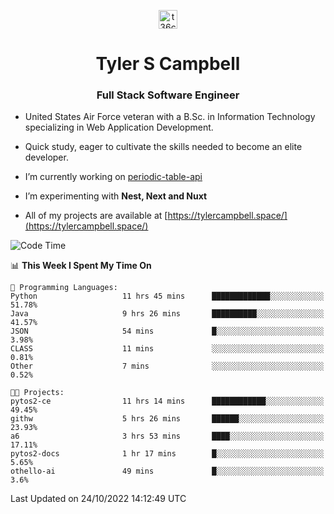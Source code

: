 <p align="center">
<a href="https://www.linkedin.com/in/t36campbell" target="blank"><img align="center" src="https://ik.imagekit.io/t36campbell/Portfolio/linkedin.png.original_m8bbGgPh6.png" alt="t36campbell" height="30" width="30" /></a>
</p>
<h1 align="center">Tyler S Campbell</h1>
<h3 align="center">Full Stack Software Engineer</h3>

* United States Air Force veteran with a B.Sc. in Information Technology specializing in Web Application Development. 

* Quick study, eager to cultivate the skills needed to become an elite developer.

* I’m currently working on [periodic-table-api](https://github.com/t36campbell/periodic-table-api)

* I’m experimenting with **Nest, Next and Nuxt**

* All of my projects are available at [https://tylercampbell.space/](https://tylercampbell.space/)

<!--START_SECTION:waka-->
![Code Time](http://img.shields.io/badge/Code%20Time-1%2C939%20hrs%2036%20mins-blue)

📊 **This Week I Spent My Time On** 

```text
💬 Programming Languages: 
Python                   11 hrs 45 mins      █████████████░░░░░░░░░░░░   51.78% 
Java                     9 hrs 26 mins       ██████████░░░░░░░░░░░░░░░   41.57% 
JSON                     54 mins             █░░░░░░░░░░░░░░░░░░░░░░░░   3.98% 
CLASS                    11 mins             ░░░░░░░░░░░░░░░░░░░░░░░░░   0.81% 
Other                    7 mins              ░░░░░░░░░░░░░░░░░░░░░░░░░   0.52%

🐱‍💻 Projects: 
pytos2-ce                11 hrs 14 mins      ████████████░░░░░░░░░░░░░   49.45% 
githw                    5 hrs 26 mins       ██████░░░░░░░░░░░░░░░░░░░   23.93% 
a6                       3 hrs 53 mins       ████░░░░░░░░░░░░░░░░░░░░░   17.11% 
pytos2-docs              1 hr 17 mins        █░░░░░░░░░░░░░░░░░░░░░░░░   5.65% 
othello-ai               49 mins             █░░░░░░░░░░░░░░░░░░░░░░░░   3.6%

```


 Last Updated on 24/10/2022 14:12:49 UTC
<!--END_SECTION:waka-->
